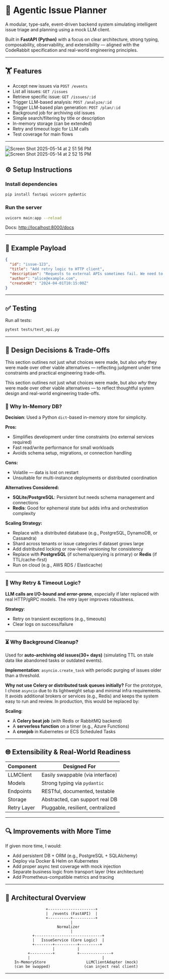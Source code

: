 # 🐇 Agentic Issue Planner

A modular, type-safe, event-driven backend system simulating intelligent issue triage and planning using a mock LLM client.

Built in **FastAPI (Python)** with a focus on clear architecture, strong typing, composability, observability, and extensibility — aligned with the CodeRabbit specification and real-world engineering principles.

---

## 🏋️ Features

* Accept new issues via `POST /events`
* List all issues: `GET /issues`
* Retrieve specific issue: `GET /issues/:id`
* Trigger LLM-based analysis: `POST /analyze/:id`
* Trigger LLM-based plan generation: `POST /plan/:id`
* Background job for archiving old issues
* Simple search/filtering by title or description
* In-memory storage (can be extended)
* Retry and timeout logic for LLM calls
* Test coverage for main flows

---
![Screen Shot 2025-05-14 at 2 51 56 PM](https://github.com/user-attachments/assets/bcfe207b-e34a-468b-938e-acf09057c804)
![Screen Shot 2025-05-14 at 2 52 15 PM](https://github.com/user-attachments/assets/b756178e-5913-4cef-a29b-0282ee4e9ba4)

## ⚙️ Setup Instructions

### Install dependencies

```bash
pip install fastapi uvicorn pydantic
```

### Run the server

```bash
uvicorn main:app --reload
```

Docs: [http://localhost:8000/docs](http://localhost:8000/docs)

---

## 🧪 Example Payload

```json
{
  "id": "issue-123",
  "title": "Add retry logic to HTTP client",
  "description": "Requests to external APIs sometimes fail. We need to add automatic retries.",
  "author": "alice@example.com",
  "createdAt": "2024-04-01T10:15:00Z"
}
```

---

## ✅ Testing

Run all tests:

```bash
pytest tests/test_api.py
```

---

## 🧠 Design Decisions & Trade-Offs

This section outlines not just what choices were made, but also *why* they were made over other viable alternatives — reflecting judgment under time constraints and practical engineering trade-offs.

This section outlines not just what choices were made, but also *why* they were made over other viable alternatives — to reflect thoughtful system design and real-world engineering trade-offs.

### 💃️ Why In-Memory DB?

**Decision**: Used a Python `dict`-based in-memory store for simplicity.

**Pros:**

* Simplifies development under time constraints (no external services required)
* Fast read/write performance for small workloads
* Avoids schema setup, migrations, or connection handling

**Cons:**

* Volatile — data is lost on restart
* Unsuitable for multi-instance deployments or distributed coordination

**Alternatives Considered:**

* **SQLite/PostgreSQL**: Persistent but needs schema management and connections
* **Redis**: Good for ephemeral state but adds infra and orchestration complexity

**Scaling Strategy:**

* Replace with a distributed database (e.g., PostgreSQL, DynamoDB, or Cassandra)
* Shard across tenants or issue categories if dataset grows large
* Add distributed locking or row-level versioning for consistency
* Replace with **PostgreSQL** (if schema/querying is primary) or **Redis** (if TTL/cache-first)
* Run on cloud (e.g., AWS RDS / Elasticache)

---

### 🔄 Why Retry & Timeout Logic?

**LLM calls are I/O-bound and error-prone**, especially if later replaced with real HTTP/gRPC models. The retry layer improves robustness.

**Strategy**:

* Retry on transient exceptions (e.g., timeouts)
* Clear logs on success/failure

---

### ⏳ Why Background Cleanup?

Used for **auto-archiving old issues(30+ days)** (simulating TTL on stale data like abandoned tasks or outdated events).

**Implementation**: `asyncio.create_task` with periodic purging of issues older than a threshold.

**Why not use Celery or distributed task queues initially?**
For the prototype, I chose `asyncio` due to its lightweight setup and minimal infra requirements. It avoids additional brokers or services (e.g., Redis) and keeps the system easy to run and review. In production, this would be replaced by:

**Scaling**:

* A **Celery beat job** (with Redis or RabbitMQ backend)
* A **serverless function** on a timer (e.g., Azure Functions)
* A **cronjob** in Kubernetes or ECS Scheduled Tasks

---

## 🌐 Extensibility & Real-World Readiness

| Component   | Designed For                      |
| ----------- | --------------------------------- |
| LLMClient   | Easily swappable (via interface)  |
| Models      | Strong typing via `pydantic`      |
| Endpoints   | RESTful, documented, testable     |
| Storage     | Abstracted, can support real DB   |
| Retry Layer | Pluggable, resilient, centralized |

---

## 🔍 Improvements with More Time

If given more time, I would:

* Add persistent DB + ORM (e.g., PostgreSQL + SQLAlchemy)
* Deploy via Docker & Helm on Kubernetes
* Add proper async test coverage with mock injection
* Separate business logic from transport layer (Hex architecture)
* Add Prometheus-compatible metrics and tracing

---

## 🧭 Architectural Overview

```
                  +---------------------+
                  |  /events (FastAPI)  |
                  +----------+----------+
                             |
                       Normalizer
                             |
            +------------------------------+
            |   IssueService (Core Logic)  |
            +--------+----------+---------+
                     |          |
          +----------+          +--------------+
          |                                |
    In-MemoryStore                  LLMClientAdapter (mock)
    (can be swapped)               (can inject real client)
```

---

